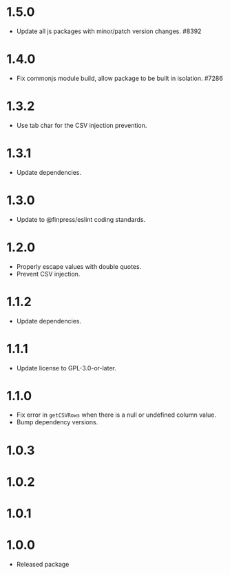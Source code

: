 # 1.5.0

-   Update all js packages with minor/patch version changes. #8392

# 1.4.0

-   Fix commonjs module build, allow package to be built in isolation. #7286

# 1.3.2

-   Use tab char for the CSV injection prevention.

# 1.3.1

-   Update dependencies.

# 1.3.0

-   Update to @finpress/eslint coding standards.

# 1.2.0

-   Properly escape values with double quotes.
-   Prevent CSV injection.

# 1.1.2

-   Update dependencies.

# 1.1.1

-   Update license to GPL-3.0-or-later.

# 1.1.0

-   Fix error in `getCSVRows` when there is a null or undefined column value.
-   Bump dependency versions.

# 1.0.3

# 1.0.2

# 1.0.1

# 1.0.0

-   Released package
